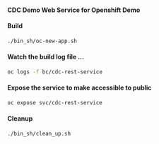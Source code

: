 #### CDC Demo Web Service for Openshift Demo
####

#### Build

```bash
./bin_sh/oc-new-app.sh
```

#### Watch the build log file ...

```bash
oc logs -f bc/cdc-rest-service
```

#### Expose the service to make accessible to public

```bash
oc expose svc/cdc-rest-service
```

#### Cleanup

```bash
./bin_sh/clean_up.sh
```
